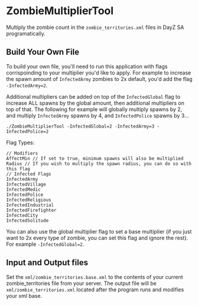 # ZombieMultiplierTool

Multiply the zombie count in the `zombie_territories.xml` files in DayZ SA programatically.

## Build Your Own File
To build your own file, you'll need to run this application with flags corrispoinding to your multiplier you'd like to apply. For example to increase the spawn amount of `InfectedArmy` zombies to 2x default, you'd add the flag `-InfectedArmy=2`.

Additional multipliers can be added on top of the `InfectedGlobal` flag to increase ALL spawns by the global amount, then additional multipliers on top of that. The following for example will globally multiply spawns by 2, and multiply `InfectedArmy` spawns by 4, and `InfectedPolice` spawns by 3...

`./ZombieMultiplierTool -InfectedGlobal=2 -InfectedArmy=3 -InfectedPolice=2`

Flag Types:
```
// Modifiers
AffectMin // If set to true, minimum spawns will also be multiplied
Radius // If you wish to multiply the spawn radius, you can do so with this flag
// Infected Flags
InfectedArmy
InfectedVillage
InfectedMedic
InfectedPolice
InfectedReligious
InfectedIndustrial
InfectedFirefighter
InfectedCity
InfectedSolitude
```

You can also use the global multiplier flag to set a base multiplier (if you just want to 2x every type of zombie, you can set this flag and ignore the rest). For example `-InfectedGlobal=2`.

## Input and Output files
Set the `xml/zombie_territories.base.xml` to the contents of your current zombie_territories file from your server. The output file will be `xml/zombie_territories.xml` located after the program runs and modifies your xml base.